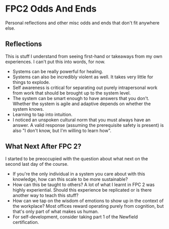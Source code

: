 # FPC2 Odds And Ends

Personal reflections and other misc odds and ends that don't fit anywhere else.

## Reflections

This is stuff I understand from seeing first-hand or takeaways from my own experiences. I can't put this into words, for now.

* Systems can be really powerful for healing.
* Systems can also be incredibly violent as well. It takes very little for things to explode.
* Self awareness is critical for separating out purely intrapersonal work from work that should be brought up to the system level.
* The system can be smart enough to have answers that you don't. Whether the system is agile and adaptive depends on whether the system knows.
* Learning to tap into intuition.
* I noticed an unspoken cultural norm that you must always have an answer. A valid response (assuming the prerequisite safety is present) is also "I don't know, but I'm willing to learn how".

## What Next After FPC 2?

I started to be preoccupied with the question about what next on the second last day of the course.

* If you're the only individual in a system you care about with this knowledge, how can this scale to be more sustainable?
* How can this be taught to others? A lot of what I learnt in FPC 2 was highly experiential. Should this experience be replicated or is there another way to teach this stuff?
* How can we tap on the wisdom of emotions to show up in the context of the workplace? Most offices reward operating purely from cognition, but that's only part of what makes us human.
* For self-development, consider taking part 1 of the Newfield certification.
